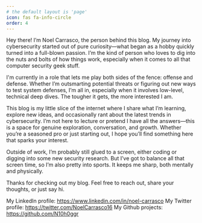 ```yaml
---
# the default layout is 'page'
icon: fas fa-info-circle
order: 4
---
```


Hey there! I’m Noel Carrasco, the person behind this blog. My journey into cybersecurity started out of pure curiosity—what began as a hobby quickly turned into a full-blown passion. I’m the kind of person who loves to dig into the nuts and bolts of how things work, especially when it comes to all that computer security geek stuff.

I'm currently in a role that lets me play both sides of the fence: offense and defense. Whether I’m outsmarting potential threats or figuring out new ways to test system defenses, I’m all in, especially when it involves low-level, technical deep dives. The tougher it gets, the more interested I am.

This blog is my little slice of the internet where I share what I’m learning, explore new ideas, and occasionally rant about the latest trends in cybersecurity. I’m not here to lecture or pretend I have all the answers—this is a space for genuine exploration, conversation, and growth. Whether you’re a seasoned pro or just starting out, I hope you’ll find something here that sparks your interest.

Outside of work, I’m probably still glued to a screen, either coding or digging into some new security research. But I’ve got to balance all that screen time, so I’m also pretty into sports. It keeps me sharp, both mentally and physically.

Thanks for checking out my blog. Feel free to reach out, share your thoughts, or just say hi. 

My LinkedIn profile: https://www.linkedin.com/in/noel-carrasco
My Twitter profile: https://twitter.com/NoelCarrasco16
My Github projects: https://github.com/N10h0ggr
